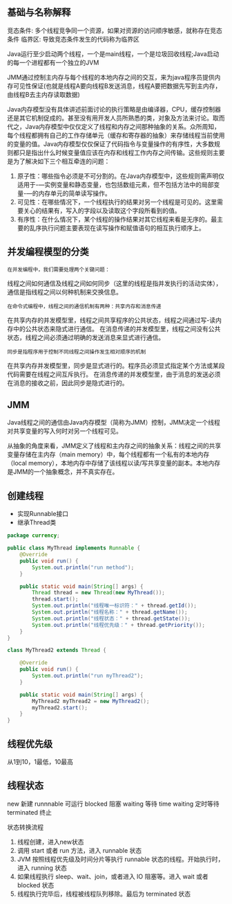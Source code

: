 ## 基础与名称解释

竞态条件: 多个线程竞争同一个资源，如果对资源的访问顺序敏感，就称存在竞态条件
临界区: 导致竞态条件发生的代码称为临界区

Java运行至少启动两个线程，一个是main线程，一个是垃圾回收线程;Java启动的每一个进程都有一个独立的JVM

JMM通过控制主内存与每个线程的本地内存之间的交互，来为java程序员提供内存可见性保证(也就是线程A要向线程B发送消息，线程A要把数据先写到主内存，由线程B去主内存读取数据)

Java内存模型没有具体讲述前面讨论的执行策略是由编译器，CPU，缓存控制器还是其它机制促成的。甚至没有用开发人员所熟悉的类，对象及方法来讨论。取而代之，Java内存模型中仅仅定义了线程和内存之间那种抽象的关系。众所周知，每个线程都拥有自己的工作存储单元（缓存和寄存器的抽象）来存储线程当前使用的变量的值。Java内存模型仅仅保证了代码指令与变量操作的有序性，大多数规则都只是指出什么时候变量值应该在内存和线程工作内存之间传输。这些规则主要是为了解决如下三个相互牵连的问题：

1. 原子性：哪些指令必须是不可分割的。在Java内存模型中，这些规则需声明仅适用于-—实例变量和静态变量，也包括数组元素，但不包括方法中的局部变量-—的内存单元的简单读写操作。
2. 可见性：在哪些情况下，一个线程执行的结果对另一个线程是可见的。这里需要关心的结果有，写入的字段以及读取这个字段所看到的值。
3. 有序性：在什么情况下，某个线程的操作结果对其它线程来看是无序的。最主要的乱序执行问题主要表现在读写操作和赋值语句的相互执行顺序上。

## 并发编程模型的分类

`在并发编程中，我们需要处理两个关键问题：`

线程之间如何通信及线程之间如何同步（这里的线程是指并发执行的活动实体），通信是指线程之间以何种机制来交换信息。

`在命令式编程中，线程之间的通信机制有两种：共享内存和消息传递`

在共享内存的并发模型里，线程之间共享程序的公共状态，线程之间通过写-读内存中的公共状态来隐式进行通信。
在消息传递的并发模型里，线程之间没有公共状态，线程之间必须通过明确的发送消息来显式进行通信。

`同步是指程序用于控制不同线程之间操作发生相对顺序的机制`

在共享内存并发模型里，同步是显式进行的。程序员必须显式指定某个方法或某段代码需要在线程之间互斥执行。
在消息传递的并发模型里，由于消息的发送必须在消息的接收之前，因此同步是隐式进行的。

## JMM

Java线程之间的通信由Java内存模型（简称为JMM）控制，JMM决定一个线程对共享变量的写入何时对另一个线程可见。

从抽象的角度来看，JMM定义了线程和主内存之间的抽象关系：线程之间的共享变量存储在主内存（main memory）中，每个线程都有一个私有的本地内存（local memory），本地内存中存储了该线程以读/写共享变量的副本。本地内存是JMM的一个抽象概念，并不真实存在。

## 创建线程

- 实现Runnable接口
- 继承Thread类

```java
package currency;

public class MyThread implements Runnable {
    @Override
    public void run() {
        System.out.println("run method");
    }

    public static void main(String[] args) {
        Thread thread = new Thread(new MyThread());
        thread.start();
        System.out.println("线程唯一标识符：" + thread.getId());
        System.out.println("线程名称：" + thread.getName());
        System.out.println("线程状态：" + thread.getState());
        System.out.println("线程优先级：" + thread.getPriority());
    }
}

class MyThread2 extends Thread {

    @Override
    public void run() {
        System.out.println("run myThread2");
    }

    public static void main(String[] args) {
        MyThread2 myThread2 = new MyThread2();
        myThread2.start();
    }
}
```

## 线程优先级

从1到10，1最低，10最高

## 线程状态

new 新建
runnnable 可运行
blocked 阻塞
waiting 等待
time waiting 定时等待
terminated 终止

状态转换流程

1. 线程创建，进入new状态
2. 调用 start 或者 run 方法，进入 runnable 状态
3. JVM 按照线程优先级及时间分片等执行 runnable 状态的线程。开始执行时，进入 running 状态
4. 如果线程执行 sleep、wait、join，或者进入 IO 阻塞等。进入 wait 或者 blocked 状态
5. 线程执行完毕后，线程被线程队列移除。最后为 terminated 状态